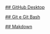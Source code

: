 [## GitHub Desktop](https://desktop.github.com/)

[## Git e Git Bash](https://git-scm.com/downloads)

[## Makdown](https://www.markdownguide.org/getting-started/)